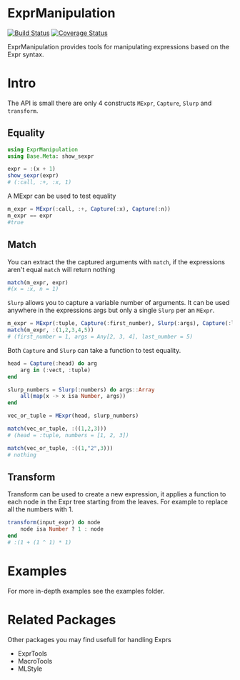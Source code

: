 # ExprManipulation

[![Build Status](https://travis-ci.com/onetonfoot/ExprManipulation.jl.svg?branch=master)](https://travis-ci.com/onetonfoot/ExprManipulation.jl)
[![Coverage Status](https://coveralls.io/repos/github/onetonfoot/ExprManipulation.jl/badge.svg?branch=master)](https://coveralls.io/github/onetonfoot/ExprManipulation.jl?branch=master)

ExprManipulation provides tools for manipulating expressions based on the Expr syntax.

# Intro

The API is small there are only 4 constructs `MExpr`, `Capture`, `Slurp` and `transform`.

## Equality

```julia
using ExprManipulation
using Base.Meta: show_sexpr

expr = :(x + 1)
show_sexpr(expr)
# (:call, :+, :x, 1)
```

A MExpr can be used to test equality

```julia
m_expr = MExpr(:call, :+, Capture(:x), Capture(:n))
m_expr == expr
#true
```

## Match

You can extract the the captured arguments with `match`, if the expressions aren't equal `match` will return nothing

```julia
match(m_expr, expr)
#(x = :x, n = 1)
```

`Slurp` allows you to capture a variable number of arguments. It can be used anywhere in the expressions args but only a single `Slurp` per an `MExpr`.

```julia
m_expr = MExpr(:tuple, Capture(:first_number), Slurp(:args), Capture(:last_number))
match(m_expr, :(1,2,3,4,5))
# (first_number = 1, args = Any[2, 3, 4], last_number = 5)
```

Both `Capture` and `Slurp` can take a function to test equality.

```julia
head = Capture(:head) do arg
    arg in (:vect, :tuple)
end

slurp_numbers = Slurp(:numbers) do args::Array
    all(map(x -> x isa Number, args))
end

vec_or_tuple = MExpr(head, slurp_numbers)

match(vec_or_tuple, :((1,2,3)))
# (head = :tuple, numbers = [1, 2, 3])

match(vec_or_tuple, :((1,"2",3)))
# nothing
```

## Transform

Transform can be used to create a new expression, it applies a function to each node in the Expr tree starting from the leaves. For example to replace all the numbers with 1.

```julia
transform(input_expr) do node
    node isa Number ? 1 : node
end
# :(1 + (1 ^ 1) * 1)
```

# Examples

For more in-depth examples see the examples folder.

# Related Packages

Other packages you may find usefull for handling Exprs

- ExprTools
- MacroTools
- MLStyle
